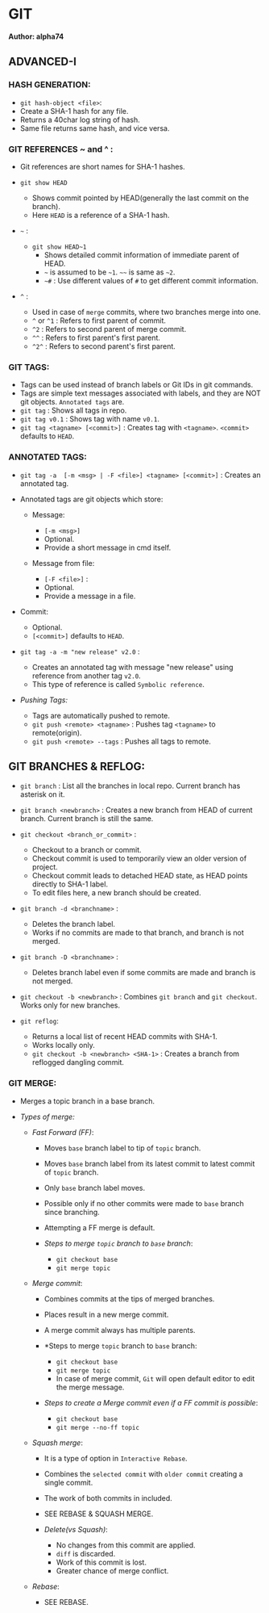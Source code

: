 # GIT 
__Author: alpha74__

## ADVANCED-I

### HASH GENERATION:
- `git hash-object <file>`: 
 - Create a SHA-1 hash for any file. 
 - Returns a 40char log string of hash.
 - Same file returns same hash, and vice versa.


### GIT REFERENCES ~ and ^ :
- Git references are short names for SHA-1 hashes.
- `git show HEAD` 
	- Shows commit pointed by HEAD(generally the last commit on the branch). 
	- Here `HEAD` is a reference of a SHA-1 hash.

- `~` :
	- `git show HEAD~1`
		- Shows detailed commit information of immediate parent of HEAD.
		- `~` is assumed to be `~1`. `~~` is same as `~2`.
		- `~#` : Use different values of `#` to get different commit information.

- `^` :
	- Used in case of `merge` commits, where two branches merge into one.
	- `^` or `^1` : Refers to first parent of commit.
	- `^2` : Refers to second parent of merge commit.
	- `^^` : Refers to first parent's first parent.
	- `^2^` : Refers to second parent's first parent.


### GIT TAGS:
- Tags can be used instead of branch labels or Git IDs in git commands.
- Tags are simple text messages associated with labels, and they are NOT git objects. `Annotated tags` are.
- `git tag` : Shows all tags in repo.
- `git tag v0.1` : Shows tag with name `v0.1`.
- `git tag <tagname> [<commit>]` : Creates tag with `<tagname>`. `<commit>` defaults to `HEAD`.


### ANNOTATED TAGS:
- `git tag -a  [-m <msg> | -F <file>] <tagname> [<commit>]` : Creates an annotated tag.

- Annotated tags are git objects which store:
	- Message: 
		- `[-m <msg>]` 
		- Optional. 
		- Provide a short message in cmd itself.

	- Message from file:
		- `[-F <file>]` : 
		- Optional. 
		- Provide a message in a file.

 - Commit:
   - Optional.
   - `[<commit>]` defaults to `HEAD`.

- `git tag -a -m "new release" v2.0` : 
	- Creates an annotated tag with message "new release" using reference from another tag `v2.0`.
	- This type of reference is called `Symbolic reference`.

- *Pushing Tags:*
	- Tags are automatically pushed to remote.
	- `git push <remote> <tagname>` : Pushes tag `<tagname>` to remote(origin).
	- `git push <remote> --tags` : Pushes all tags to remote.


## GIT BRANCHES & REFLOG:
- `git branch` : List all the branches in local repo. Current branch has asterisk on it.
- `git branch <newbranch>` : Creates a new branch from HEAD of current branch. Current branch is still the same.
- `git checkout <branch_or_commit>` : 
	- Checkout to a branch or commit.
	- Checkout commit is used to temporarily view an older version of project.
	- Checkout commit leads to detached HEAD state, as HEAD points directly to SHA-1 label.
	- To edit files here, a new branch should be created.

- `git branch -d <branchname>` : 
	- Deletes the branch label. 
	- Works if no commits are made to that branch, and branch is not merged.
- `git branch -D <branchname>` : 
	- Deletes branch label even if some commits are made and branch is not merged.

- `git checkout -b <newbranch>` : Combines `git branch` and `git checkout`. Works only for new branches.

- `git reflog`: 
	- Returns a local list of recent HEAD commits with SHA-1.
	- Works locally only.
	- `git checkout -b <newbranch> <SHA-1>` : Creates a branch from reflogged dangling commit.


### GIT MERGE:
- Merges a topic branch in a base branch.

- *Types of merge:*

	- *Fast Forward (FF)*:
		- Moves `base` branch label to tip of `topic` branch.
		- Moves `base` branch label from its latest commit to latest commit of `topic` branch.
		- Only `base` branch label moves.
		- Possible only if no other commits were made to `base` branch since branching.
		- Attempting a FF merge is default.

		- *Steps to merge `topic` branch to `base` branch*:
			- `git checkout base`
			- `git merge topic`

	- *Merge commit*:
		- Combines commits at the tips of merged branches.
		- Places result in a new merge commit.
		- A merge commit always has multiple parents.

		- *Steps to merge `topic` branch to `base` branch:
			- `git checkout base`
			- `git merge topic`
			- In case of merge commit, `Git` will open default editor to edit the merge message.

		- *Steps to create a Merge commit even if a FF commit is possible*:
			- `git checkout base`
			- `git merge --no-ff topic`

	- *Squash merge*:
		- It is a type of option in `Interactive Rebase`.
		- Combines the `selected commit` with `older commit` creating a single commit.
		- The work of both commits in included.
		- SEE REBASE & SQUASH MERGE.

		- *Delete(vs Squash)*:
			- No changes from this commit are applied.
			- `diff` is discarded.
			- Work of this commit is lost.
			- Greater chance of merge conflict.

	- *Rebase*:
		- SEE REBASE.

